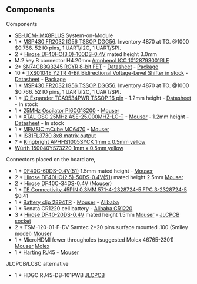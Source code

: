 ## Components

Components

- [SB-UCM-iMX8PLUS](https://www.compulab.com/products/computer-on-modules/ucm-imx8m-plus-nxp-i-mx-8m-plus-som-system-on-module-computer/) System-on-Module
- 1 * [MSP430 FR2032 IG56 TSSOP DGG56](https://www.ti.com/product/MSP430FR2032#tech-docs). Inventory 4870 at TO. @1000 $0.766. 52 IO pins, 1 UART/I2C, 1 UART/SPI.
- 2 * [Hirose DF40HC(3.0)-100DS-0.4V](https://www.hirose.com/en/product/p/CL0684-4151-0-51) mated height 3.0mm
- M.2 key B connector H4.20mm [Amphenol ICC 10128793001RLF](https://www.amphenol-icc.com/pci-express-10128793001rlf.html)
- 2* [SN74CB3Q3245 RGYR 8-bit FET](https://www.ti.com/product/SN74CB3Q3245#cad-cae-symbols) - [Datasheet](https://www.ti.com/lit/ds/symlink/sn74cb3q3245.pdf?ts=1661428187235) - [Package](https://www.ti.com/lit/ml/mpqf116h/mpqf116h.pdf?ts=1661415396721)
- 10 * [TXS0104E YZTR 4-Bit Bidirectional Voltage-Level Shifter in stock](https://www.ti.com/product/TXS0104E/part-details/TXS0104EYZTR) - [Datasheet](https://www.ti.com/lit/ds/symlink/txs0104e.pdf) - [Package](https://www.ti.com/lit/ml/mxbg064e/mxbg064e.pdf)
- 1 * [MSP430 FR2032 IG56 TSSOP DGG56](https://www.ti.com/product/MSP430FR2032#tech-docs). Inventory 4870 at TO. @1000 $0.766. 52 IO pins, 1 UART/I2C, 1 UART/SPI.
- 1 * [IO Expander TCA9534PWR TSSOP 16 pin](https://www.ti.com/product/TCA9534) - 1.2mm height - [Datasheet](https://www.ti.com/lit/ds/symlink/tca9534.pdf) - In stock
- 1 * [25MHz Oscilator PI6CG18200](https://www.diodes.com/part/view/PI6CG18200/) - [Mouser]() 
- 1 * [XTAL OSC 25MHz ASE-25.000MHZ-LC-T]() - [Mouser](https://www.mouser.ch/ProductDetail/ABRACON/ASE-25.000MHZ-LC-T) - 1.2mm height - [Datasheet](https://abracon.com/Oscillators/ASEseries.pdf) - In stock
- 1 * [MEMSIC mCube MC6470](https://mcubemems.com/product/mc6470-6-axis-ecompass/) - [Mouser](https://www.mouser.ch/ProductDetail/MEMSIC/MC6470?qs=u6%2FIMcj1sDuOjN54xX4NKQ%3D%3D)
- 1 * [IS31FL3730 8x8 matrix output](https://www.mouser.ch/ProductDetail/Lumissil/IS31FL3730-QFLS2-TR)
- ? * [Kingbright APHHS1005SYCK 1mm x 0.5mm yellow](https://www.mouser.ch/ProductDetail/Kingbright/APHHS1005SYCK)
- [Würth 150040YS73220 1mm x 0.5mm yellow](https://www.mouser.ch/ProductDetail/Wurth-Elektronik/150040YS73220)



Connectors placed on the board are,

- 1 * [DF40C-60DS-0.4V(51)](https://www.hirose.com/en/product/p/CL0684-4004-6-51) 1.5mm mated height - [Mouser](https://www.mouser.ch/ProductDetail/Hirose-Connector/DF40C-60DS-0.4V51)
- 2 * [Hirose DF40HC(2.5)-50DS-0.4V(51)](https://www.hirose.com/en/product/p/CL0684-4101-2-51) mated height 2.5mm [Mouser](https://www.mouser.ch/ProductDetail/Hirose-Connector/DF40HC2.5-50DS-0.4V51?qs=3aug5cyrIbcx5nfCL76SaA%3D%3D)
- 2 * [Hirose DF40C-34DS-0.4V](https://www.hirose.com/en/product/p/CL0684-4023-0-51) ([Mouser](https://www.mouser.ch/ProductDetail/Hirose-Connector/DF40C-34DS-04V51?qs=vcbW%252B4%252BSTIpg26DsEbj1iQ%3D%3D))
- 1 * [TE Connectivity 45PIN 0.3MM 571-4-2328724-5 FPC 3-2328724-5](https://www.te.com/usa-en/product-4-2328724-5.html) $0.41
- 1 * [Battery clip 2894TR](https://www.keyelco.com/product.cfm/product_id/14479/stepAccess/4610033) - [Mouser](https://www.mouser.ch/ProductDetail/Keystone-Electronics/2894?qs=u16ybLDytRb94n%2F3dXyVLQ%3D%3D) - [Alibaba](https://www.alibaba.com/product-detail/Custom-AAA-Lithium-Coin-Cell-Battery_62567779532.html?spm=a2700.galleryofferlist.normal_offer.d_title.634038883OQveK&s=p)
- 1 * Renata CR1220 cell battery - [Alibaba CR1220](https://www.alibaba.com/product-detail/Cr1220-Cr1220-3V-Lithium-Battery-CR1220_1600201663177.html)
- 3 * [Hirose DF40-20DS-0.4V](https://www.hirose.com/product/p/CL0684-4005-9-51) mated height 1.5mm [Mouser](https://www.mouser.ch/ProductDetail/Hirose-Connector/DF40HC35-20DS-04V51) - [JLCPCB socket](https://jlcpcb.com/parts/componentSearch)
- 2 * TSM-120-01-F-DV Samtec 2*20 pins surface mounted .100 (Smiley model) [Mouser](https://www.mouser.ch/ProductDetail/Samtec/TSM-120-01-F-DV?qs=rU5fayqh%252BE2gtcIirjF3kA%3D%3D)
- 1 * MicroHDMI fewer througholes (suggested Molex 46765-2301) [Mouser](https://www.mouser.ch/ProductDetail/Molex/46765-2301) [Molex](https://www.molex.com/molex/products/part-detail/io_connectors/0467651301)
- 1 * [Harting RJ45](https://b2b.harting.com/ebusiness/en/RJI-RJ45-jack-Cat-5-SMT-angled-T-R-130/09455511110) - [Mouser](https://www.mouser.ch/ProductDetail/HARTING/09455511110)


JLCPCB/LCSC alternative

- 1 * HDGC RJ45-DB-101PWB [JLCPCB](https://jlcpcb.com/partdetail/Hdgc-RJ45_DB101PWB/C2936176)


